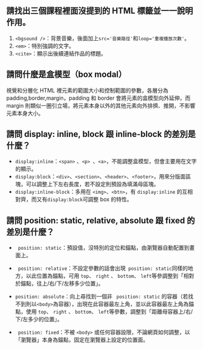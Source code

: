## 請找出三個課程裡面沒提到的 HTML 標籤並一一說明作用。

1. `<bgsound />`：背景音樂，後面加上`src='音樂路徑'`和`loop='重複播放次數'`。
2. `<em>`：特別強調的文字。
3. `<cite>`：顯示出後續連結作品的標題。

## 請問什麼是盒模型（box modal）

視覺和分層化 HTML 裡元素的範圍大小和控制範圍的參數，各層分為 padding,border,margin，padding 和 border 會將元素的盒模型向外延伸，而 margin 則類似一圈引立場，將元素本身以外的其他元素向外排擠、推開，不影響元素本身大小。

## 請問 display: inline, block 跟 inline-block 的差別是什麼？

- `display:inline`：`<span>` 、`<p> `、`<a>`，不能調整盒模型，但會主要用在文字的顯示。
- `display:block`：`<div>`、`<section>`、`<header>`、`<footer>`，用來分版面區塊，可以調整上下左右長度，若不設定則預設為填滿母區塊。
- `display:inline-block`：多用在 `<img>`、`<btn>`，有 `display:inline` 的互相對齊，而又有`display:block`可調整 box 的特性。


## 請問 position: static, relative, absolute 跟 fixed 的差別是什麼？

- ` position: static`：預設值，沒特別的定位和錨點，由瀏覽器自動配置到畫面上。
- ` position: relative`：不設定參數的話會出現` position: static`同樣的地方，以此位置為錨點，可用 `top`、 `right` 、 `bottom`、 `left`等參調整到「相對於錨點，往上/右/下/左移多少位置」。

- `position: absolute`：向上尋找到一個非 ` position: static` 的容器（若找不到則以`<body>`為容器），出現在此容器最左上角，並以此容器最左上角為錨點，使用 `top`、 `right` 、 `bottom`、 `left`等參數，調整到「距離母容器上/右/下/左多少的位置」。
- ` position: fixed`：不被 `<body>` 或任何容器設限，不論網頁如何調整，以「瀏覽器」本身為錨點，固定在瀏覽器上設定的位置面。
